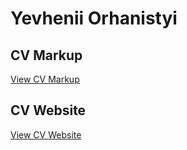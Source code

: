 # Yevhenii Orhanistyi

## CV Markup
[View CV Markup](https://yevheniiorhanistyi.github.io/rsschool-cv/cv)

## CV Website
[View CV Website](https://yevheniiorhanistyi.github.io/rsschool-cv/)